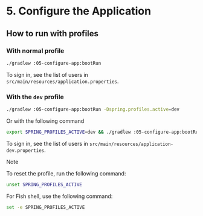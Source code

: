 # 5. Configure the Application

## How to run with profiles

### With normal profile

```bash
./gradlew :05-configure-app:bootRun
```

To sign in, see the list of users in `src/main/resources/application.properties`.

### With the `dev` profile

```bash
./gradlew :05-configure-app:bootRun -Dspring.profiles.active=dev
```

Or with the following command

```bash
export SPRING_PROFILES_ACTIVE=dev && ./gradlew :05-configure-app:bootRun
```

To sign in, see the list of users in `src/main/resources/application-dev.properties`.

> [!note]
> To reset the profile, run the following command:
> 
> ```bash
> unset SPRING_PROFILES_ACTIVE
> ```
> 
> For Fish shell, use the following command:
> 
> ```bash
> set -e SPRING_PROFILES_ACTIVE
> ```
